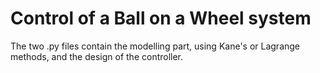 # Control of a Ball on a Wheel system

The two .py files contain the modelling part, using Kane's or Lagrange methods, and the design of the controller.

